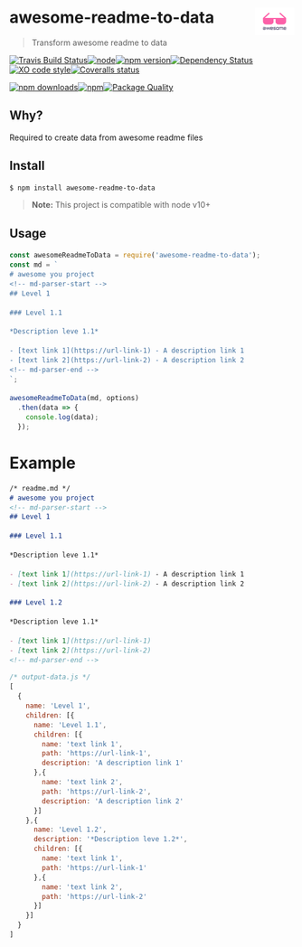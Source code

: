 # <img valign="text-bottom" height="49" src="assets/logo.svg" align="right"> awesome-readme-to-data
> Transform awesome readme to data

[![Travis Build Status](https://img.shields.io/travis/Scrum/awesome-readme-to-data/master.svg?style=flat-square&label=unix)](https://travis-ci.org/Scrum/awesome-readme-to-data)[![node](https://img.shields.io/node/v/awesome-readme-to-data.svg?style=flat-square)]()[![npm version](https://img.shields.io/npm/v/awesome-readme-to-data.svg?style=flat-square)](https://www.npmjs.com/package/awesome-readme-to-data)[![Dependency Status](https://david-dm.org/Scrum/awesome-readme-to-data.svg?style=flat-square)](https://david-dm.org/Scrum/awesome-readme-to-data)[![XO code style](https://img.shields.io/badge/code_style-XO-5ed9c7.svg?style=flat-square)](https://github.com/xojs/xo)[![Coveralls status](https://img.shields.io/coveralls/Scrum/awesome-readme-to-data.svg?style=flat-square)](https://coveralls.io/r/Scrum/awesome-readme-to-data)

[![npm downloads](https://img.shields.io/npm/dm/awesome-readme-to-data.svg?style=flat-square)](https://www.npmjs.com/package/awesome-readme-to-data)[![npm](https://img.shields.io/npm/dt/awesome-readme-to-data.svg?style=flat-square)](https://www.npmjs.com/package/awesome-readme-to-data)[![Package Quality](http://npm.packagequality.com/shield/awesome-readme-to-data.svg?style=flat-square)](http://packagequality.com/#?package=awesome-readme-to-data)

## Why?
Required to create data from awesome readme files

## Install

```bash
$ npm install awesome-readme-to-data
```

> **Note:** This project is compatible with node v10+

## Usage

```js
const awesomeReadmeToData = require('awesome-readme-to-data');
const md = `
# awesome you project
<!-- md-parser-start -->
## Level 1

### Level 1.1

*Description leve 1.1*

- [text link 1](https://url-link-1) - A description link 1
- [text link 2](https://url-link-2) - A description link 2
<!-- md-parser-end -->
`;

awesomeReadmeToData(md, options)
  .then(data => {
    console.log(data);
  });
```

# Example

```md
/* readme.md */
# awesome you project
<!-- md-parser-start -->
## Level 1

### Level 1.1

*Description leve 1.1*

- [text link 1](https://url-link-1) - A description link 1
- [text link 2](https://url-link-2) - A description link 2

### Level 1.2

*Description leve 1.1*

- [text link 1](https://url-link-1)
- [text link 2](https://url-link-2)
<!-- md-parser-end -->
```

```js
/* output-data.js */
[
  {
    name: 'Level 1',
    children: [{
      name: 'Level 1.1',
      children: [{
        name: 'text link 1',
        path: 'https://url-link-1',
        description: 'A description link 1'
      },{
        name: 'text link 2',
        path: 'https://url-link-2',
        description: 'A description link 2'
      }]
    },{
      name: 'Level 1.2',
      description: '*Description leve 1.2*',
      children: [{
        name: 'text link 1',
        path: 'https://url-link-1'
      },{
        name: 'text link 2',
        path: 'https://url-link-2'
      }]
    }]
  }
]
```